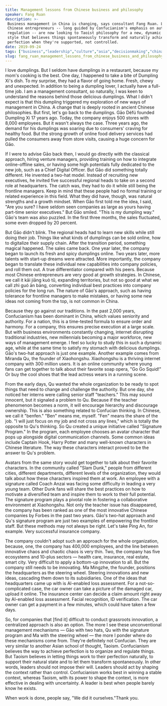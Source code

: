 ```yaml
---
title: Management lessons from Chinese business and philosophy
speaker: Fang Ruan
description: >-
 Business management in China is changing, says consultant Fang Ruan. Learn how
 Chinese entrepreneurs -- long guided by Confucianism's emphasis on authority and
 regulation -- are now looking to Taoist philosophy for a new, dynamic leadership
 style that believes things spontaneously transform and naturally achieve
 perfection when they're supported, not controlled.
date: 2019-09-24
tags: ["business","leadership","culture","asia","decisionmaking","china","work","philosophy"]
slug: fang_ruan_management_lessons_from_chinese_business_and_philosophy
---
```


I love dumplings. But I seldom have dumplings in a restaurant, because my mom's cooking is
the best. One day, I happened to take a bite of Dumpling Xi's dish. To my surprise, they
had a flavor of going home. Fresh, chewy and unexpected. In addition to being a dumpling
lover, I actually have a full-time job. I am a management consultant, so naturally, I was
keen to understand the reasons behind those delicious dumplings. What I didn't expect is
that this dumpling triggered my exploration of new ways of management in China. A change
that is deeply rooted in ancient Chinese philosophies. But first, let's go back to the
dumplings. Gāo Défú founded Dumpling Xi 17 years ago. Today, the company enjoys 500 stores
with 8,000 employees. But it wasn't always the case. Three years ago, the demand for his
dumplings was soaring due to consumers' craving for healthy food. But the strong growth of
online food delivery services had pulled the consumers away from store visits, causing a
huge concern for Gāo.

If I were to advise Gāo back then, I would go directly with the classical approach, hiring
venture managers, providing training on how to integrate online-offline sales, or having
some high potentials fully dedicated to the new job, such as a Chief Digital Officer. But
Gāo did something totally different. He invented a two-hat model. Instead of recruiting
new executives, he invited five successful regional heads to take on a second role at
headquarters. The catch was, they had to do it while still being the frontline managers.
Keep in mind that these people had no formal training or related experience in this field.
What they did have, though, was natural strengths and a growth mindset. When Gāo first told
me the idea, I said, "Are you sure? I have seldom seen companies as large as yours having
part-time senior executives." But Gāo smiled. "This is my dumpling way." Gāo's team was
also puzzled. In the first three months, the sales fluctuated, some even dropped by 20
percent.

But Gāo didn't blink. The regional heads had to learn new skills while still doing their
job. Things like what kinds of dumplings can be sold online, how to digitalize their
supply chain. After the transition period, something magical happened. The sales came
back. One year later, the company began to launch its fresh and spicy dumplings online.
Two years later, more talents with start-up dreams were attracted. More importantly, the
company began to translate these individual new capabilities into company policies, and
roll them out. A true differentiator compared with his peers. Because most Chinese
entrepreneurs are very good at growth strategies. In Chinese, we call it kāi jiāng kuò tǔ,
expanding territories, but not so good at what we call zhì guó ān bāng, converting
individual best practices into company policies for the long run. The nature of Gāo's
approach, such as having tolerance for frontline managers to make mistakes, or having some
new ideas not coming from the top, is not common in China.

Because they go against our traditions. In the past 2,000 years, Confucianism has been
dominant in China, which values seniority and authority. For a nation, this is a
time-tested formula to ensure order and harmony. For a company, this ensures precise
execution at a large scale. But with business environments constantly changing, internet
disrupting traditional industries, new millennials becoming a major workforce, new ways
of management emerge. I feel so lucky to study this in such a dynamic age, while at the
same time to satisfy my stomach with delicious dumplings. Gāo's two-hat approach is just
one example. Another example comes from Miranda Qu, the founder of Xiaohongshu.
Xiaohongshu is a thriving internet company with 300 million users. It is an online
community where young fans can get together to talk about their favorite soap opera, "Go
Go Squid!" Or buy the cool shoes that the lead actress wears in a running
scene.

From the early days, Qu wanted the whole organization to be ready to spot things that need
to change and challenge the authority. But one day, she noticed her interns were calling
senior staff "teachers." This may sound innocent, but it signaled a problem to Qu. Because
if the teacher phenomenon becomes a norm, it will encourage hierarchy and discourage
ownership. This is also something related to Confucian thinking. In Chinese, we call it
"benfen." "Ben" means me, myself. "Fen" means the share of the job. "I will just focus on
my job and not cross any lines," which is totally the opposite to Qu's thinking. So Qu
created a unique initiative called "Signature Program." In the program, each employee
chooses an avatar character that pops up alongside digital communication channels. Some
common ideas include Captain Hook, Harry Potter and many well-known characters in Chinese
literature. The way these characters interact proved to be the answer to Qu's
problem.

Avatars from the same story would get together to talk about their favorite characters. In
the community called "Slam Dunk," people from different cities, different departments,
different levels of the organization, they would talk about how these characters inspired
them at work. An employee with a signature called Coach Anzai was facing some difficulty
in leading a very young team. Other Dunk fans will share the best practices on how to
motivate a diversified team and inspire them to work to their full potential. The signature
program plays a pivotal role in fostering a collaborative environment at Xiaohongshu. Not
only the teacher issue has disappeared, the company has been ranked as one of the most
innovative Chinese companies by Forbes in the past two years. Gāo's two-hat approach and
Qu's signature program are just two examples of empowering the frontline staff. But these
methods may not always be right. Let's take Ping An, for example. Very successful
insurance company.

The company couldn't adopt such an approach for the whole organization, because, one, the
company has 400,000 employees, and the line between innovative chaos and chaotic chaos is
very thin. Two, the company has five ecosystems and 10-plus sectors — health care,
insurance, real estate, smart city. Very difficult to apply a bottom-up innovation to all.
But the company still needs to be innovating. Ma Mingzhe, the founder, positions the
headquarters as the steering wheel. Steering innovations and new ideas, cascading them
down to its subsidiaries. One of the ideas that headquarters came up with is AI-enabled
loss assessment. For a not-so-complicated case, the car owner can take a picture of the
damaged car, upload it online. The insurance center can decide a claim amount right away
by AI-enabled loss assessment. Facial recognition, ID verification. The car owner can get
a payment in a few minutes, which could have taken a few days.

So, for companies that [find it] difficult to conduct grassroots innovation, a centralized
approach is also an option. The more I see these unconventional management mechanisms — Gāo
with two hats, Qu with the signature program and Ma with the steering wheel — the more I
ponder where do these mechanisms come from. They're definitely not Confucian. They are
very similar to another Asian school of thought, Taoism. Confucianism believes the way to
achieve perfection is to organize and regulate things. But Taoism believes in letting
things work to their perfection naturally, to support their natural state and to let them
transform spontaneously. In other words, leaders should not impose their will. Leaders
should act by shaping the context rather than control. Confucianism works best in winning
a stable context, whereas Taoism, with its power to shape the context, is more effective
in dealing with uncertainty. A leader is best when people barely know he
exists.

When work is done, people say, "We did it ourselves."Thank you.

<!--
ad_duration=3.33
comment_count=9
event="TED@BCG Mumbai"
external_start_time=0
has_talk_citation=1
intro_duration=11.82
is_subtitle_required="False"
is_talk_featured="True"
language="en"
language_swap="False"
native_language="en"
number_of_related_talks=6
number_of_speakers=1
number_of_subtitled_videos=11
number_of_tags=8
number_of_talk_download_languages=12
number_of_talk_more_resources=0
number_of_talk_recommendations=1
number_of_talks_take_actions=1
post_ad_duration=0.83
published_timestamp="2020-02-25 16:02:19"
recording_date="2019-09-24"
speaker_description="Management consultant"
speaker_is_published=1
speaker_name="Fang Ruan"
talk_more_resources=[]
talk_name="Management lessons from Chinese business and philosophy"
talk_recommendations_blurb="More resources curated by Fang Ruan"
talks_tags=["business","leadership","culture","asia","decisionmaking","china","work","philosophy"]
url_audio="https://download.ted.com/talks/FangRuan_2019S.mp3?apikey=acme-roadrunner"
url_photo_speaker="https://pe.tedcdn.com/images/ted/c31ec0d63b16027d2b1936f0c76c8a6e26e6ecb8_254x191.jpg"
url_photo_talk="https://s3.amazonaws.com/talkstar-photos/uploads/b035937f-59c4-4eee-8a9a-bd8a6fe9347f/FangRuan_2019S-embed.jpg"
url_webpage="https://www.ted.com/talks/fang_ruan_management_lessons_from_chinese_business_and_philosophy"
video_type_name="TED Institute Talk"
-->